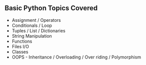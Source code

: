 ## Basic Python Topics Covered
 - Assignment / Operators
 - Conditionals / Loop
 - Tuples / List / Dictionaries
 - String Manipulation
 - Functions
 - Files I/O
 - Classes
 - OOPS - Inheritance / Overloading / Over riding / Polymorphism
 